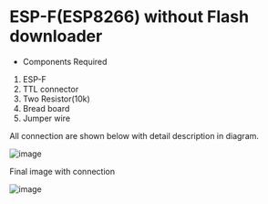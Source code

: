 # ESP-F(ESP8266) without Flash downloader
* Components Required
1. ESP-F
2. TTL connector
3. Two Resistor(10k)
4. Bread board
5. Jumper wire

All connection are shown below with detail description in diagram.

![image](https://user-images.githubusercontent.com/63012695/187331740-ac76b2bd-48cc-4503-80c0-6890cc27e8a6.png)

Final image with connection

![image](https://user-images.githubusercontent.com/63012695/187331832-93431243-6427-4071-ad5a-beb34961d610.png)
